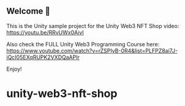 <h2>Welcome 👋</h2>

This is the Unity sample project for the Unity Web3 NFT Shop video:
https://youtu.be/RRvUWx0AivI

Also check the FULL Unity Web3 Programming Course here: <br>
https://www.youtube.com/watch?v=rZSPIyB-0R4&list=PLFPZ8ai7J-iQcI05EXqRUPK2VXDQaAPIr

Enjoy!
# unity-web3-nft-shop
